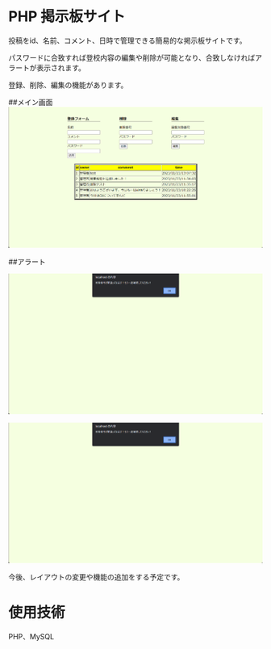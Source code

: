 # PHP 掲示板サイト


投稿をid、名前、コメント、日時で管理できる簡易的な掲示板サイトです。

パスワードに合致すれば登校内容の編集や削除が可能となり、合致しなければアラートが表示されます。

登録、削除、編集の機能があります。

##メイン画面
![メイン画面](./image/main.png)


##アラート

![投稿番号が合致しないとき](./image/error1.png)


![パスワードが合致しないとき](./image/error1.png)


今後、レイアウトの変更や機能の追加をする予定です。




# 使用技術


PHP、MySQL
